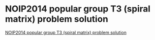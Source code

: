 # NOIP2014 popular group T3 (spiral matrix) problem solution
[NOIP2014 popular group T3 (spiral matrix) problem solution](https://aiwithcloud.com/2022/09/16/noip2014_popular_group_t3_spiral_matrix_problem_solution/)